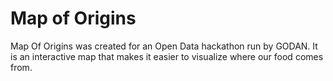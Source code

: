 # Map of Origins

Map Of Origins was created for an Open Data hackathon run by GODAN. It is an interactive map that makes it easier to visualize where our food comes from.
